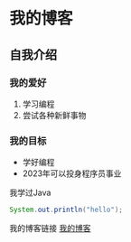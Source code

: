 # 我的博客

## 自我介绍

### 我的爱好
1. 学习编程
2. 尝试各种新鲜事物
   
### 我的目标
* 学好编程
* 2023年可以投身程序员事业

我学过Java
```java
System.out.println("hello");
```

我的博客链接 [我的博客](https://github.com/yijncn/MyBlog/blob/main/MyBlog.md)